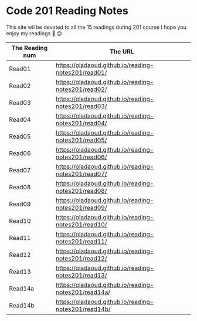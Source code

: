 # Code 201 Reading Notes

This site wil be devoted to all the 15 readings during 201 course
I hope you enjoy my readings  :hibiscus:      :relieved:    

| **The Reading num** | **The URL** | 
|---------------|-------------------------------------------------------------|
|Read01         |   https://oladaoud.github.io/reading-notes201/read01/       |
|Read02         |   https://oladaoud.github.io/reading-notes201/read02/       |
|Read03         |   https://oladaoud.github.io/reading-notes201/read03/       |
|Read04         |   https://oladaoud.github.io/reading-notes201/read04/       |
|Read05         |   https://oladaoud.github.io/reading-notes201/read05/       |
|Read06         |   https://oladaoud.github.io/reading-notes201/read06/       |
|Read07         |   https://oladaoud.github.io/reading-notes201/read07/       |
|Read08         |   https://oladaoud.github.io/reading-notes201/read08/       |
|Read09         |   https://oladaoud.github.io/reading-notes201/read09/       |
|Read10         |   https://oladaoud.github.io/reading-notes201/read10/       |
|Read11         |   https://oladaoud.github.io/reading-notes201/read11/       |
|Read12         |   https://oladaoud.github.io/reading-notes201/read12/       |
|Read13         |   https://oladaoud.github.io/reading-notes201/read13/       |
|Read14a        |   https://oladaoud.github.io/reading-notes201/read14a/      |
|Read14b        |   https://oladaoud.github.io/reading-notes201/read14b/      |
